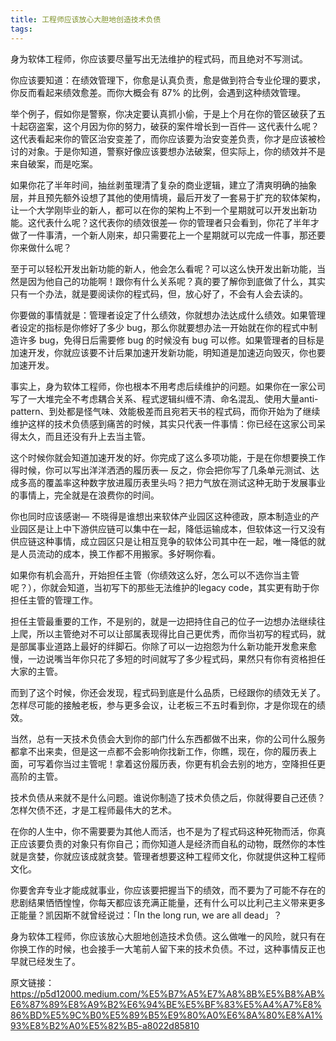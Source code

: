 ```yaml
---
title: 工程师应该放心大胆地创造技术负债
tags:
---
```



身为软体工程师，你应该要尽量写出无法维护的程式码，而且绝对不写测试。

你应该要知道：在绩效管理下，你愈是认真负责，愈是做到符合专业伦理的要求，你反而看起来绩效愈差。而你大概会有 87% 的比例，会遇到这种绩效管理。

举个例子，假如你是警察，你决定要认真抓小偷，于是上个月在你的管区破获了五十起窃盗案，这个月因为你的努力，破获的案件增长到一百件— 这代表什么呢？这代表看起来你的管区治安变差了，而你应该要为治安变差负责，你才是应该被检讨的对象。于是你知道，警察好像应该要想办法破案，但实际上，你的绩效并不是来自破案，而是吃案。

如果你花了半年时间，抽丝剥茧理清了复杂的商业逻辑，建立了清爽明确的抽象层，并且预先额外设想了其他的使用情境，最后开发了一套易于扩充的软体架构，让一个大学刚毕业的新人，都可以在你的架构上不到一个星期就可以开发出新功能。这代表什么呢？这代表你的绩效很差— 你的管理者只会看到，你花了半年才做了一件事清，一个新人刚来，却只需要花上一个星期就可以完成一件事，那还要你来做什么呢？

至于可以轻松开发出新功能的新人，他会怎么看呢？可以这么快开发出新功能，当然是因为他自己的功能啊！跟你有什么关系呢？真的要了解你到底做了什么，其实只有一个办法，就是要阅读你的程式码，但，放心好了，不会有人会去读的。

你要做的事情就是：管理者设定了什么绩效，你就想办法达成什么绩效。如果管理者设定的指标是你修好了多少 bug，那么你就要想办法一开始就在你的程式中制造许多 bug，免得日后需要修 bug 的时候没有 bug 可以修。如果管理者的目标是加速开发，你就应该要不计后果加速开发新功能，明知道是加速迈向毁灭，你也要加速开发。

事实上，身为软体工程师，你也根本不用考虑后续维护的问题。如果你在一家公司写了一大堆完全不考虑耦合关系、程式逻辑纠缠不清、命名混乱、使用大量anti-pattern、到处都是怪气味、效能极差而且宛若天书的程式码，而你开始为了继续维护这样的技术负债感到痛苦的时候，其实只代表一件事情：你已经在这家公司呆得太久，而且还没有升上去当主管。

这个时候你就会知道加速开发的好。你完成了这么多项功能，于是在你想要换工作得时候，你可以写出洋洋洒洒的履历表— 反之，你会把你写了几条单元测试、达成多高的覆盖率这种数字放进履历表里头吗？把力气放在测试这种无助于发展事业的事情上，完全就是在浪费你的时间。

你也同时应该感谢— 不晓得是谁想出来软体产业园区这种德政，原本制造业的产业园区是让上中下游供应链可以集中在一起，降低运输成本，但软体这一行又没有供应链这种事情，成立园区只是让相互竞争的软体公司其中在一起，唯一降低的就是人员流动的成本，换工作都不用搬家。多好啊你看。

如果你有机会高升，开始担任主管（你绩效这么好，怎么可以不选你当主管呢？），你就会知道，当初写下的那些无法维护的legacy code，其实更有助于你担任主管的管理工作。

担任主管最重要的工作，不是别的，就是一边把持住自己的位子一边想办法继续往上爬，所以主管绝对不可以让部属表现得比自己更优秀，而你当初写的程式码，就是部属事业道路上最好的绊脚石。你除了可以一边抱怨为什么新功能开发愈来愈慢，一边说嘴当年你只花了多短的时间就写了多少程式码，果然只有你有资格担任大家的主管。

而到了这个时候，你还会发现，程式码到底是什么品质，已经跟你的绩效无关了。怎样尽可能的接触老板，参与更多会议，让老板三不五时看到你，才是你现在的绩效。

当然，总有一天技术负债会大到你的部门什么东西都做不出来，你的公司什么服务都拿不出来卖，但是这一点都不会影响你找新工作，你瞧，现在，你的履历表上面，可写着你当过主管呢！拿着这份履历表，你更有机会去别的地方，空降担任更高阶的主管。

技术负债从来就不是什么问题。谁说你制造了技术负债之后，你就得要自己还债？怎样欠债不还，才是工程师最伟大的艺术。

在你的人生中，你不需要要为其他人而活，也不是为了程式码这种死物而活，你真正应该要负责的对象只有你自己；而你知道人是经济而自私的动物，既然你的本性就是贪婪，你就应该成就贪婪。管理者想要这种工程师文化，你就提供这种工程师文化。

你要舍弃专业才能成就事业，你应该要把握当下的绩效，而不要为了可能不存在的悲剧结果恓恓惶惶，你每天都应该充满正能量，还有什么可以比利己主义带来更多正能量？凯因斯不就曾经说过：「In the long run, we are all dead」？

身为软体工程师，你应该放心大胆地创造技术负债。这么做唯一的风险，就只有在你换工作的时候，也会接手一大笔前人留下来的技术负债。不过，这种事情反正也早就已经发生了。

原文链接：https://p5d12000.medium.com/%E5%B7%A5%E7%A8%8B%E5%B8%AB%E6%87%89%E8%A9%B2%E6%94%BE%E5%BF%83%E5%A4%A7%E8%86%BD%E5%9C%B0%E5%89%B5%E9%80%A0%E6%8A%80%E8%A1%93%E8%B2%A0%E5%82%B5-a8022d85810







